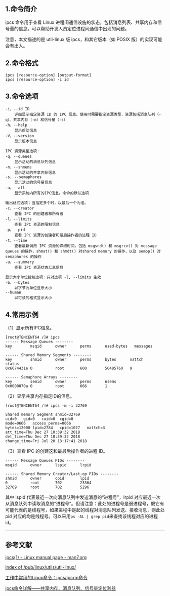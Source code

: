 ## 1.命令简介
ipcs 命令用于查看 Linux 进程间通信设施的状态，包括消息列表、共享内存和信号量的信息。可以帮助开发人员定位进程间通信中出现的问题。

注意，本文描述的是 util-linux 版 ipcs，和其它版本（如 POSIX 版）的实现可能会有出入。

## 2.命令格式
```
ipcs [resource-option] [output-format]
ipcs [resource-option] -i id
```

## 3.命令选项
```
-i，--id ID
	详细显示指定资源 ID 的 IPC 信息。使用时需要指定资源类型，资源包括消息队列（-q）、共享内存（-m）和信号量（-s）
-h，--help
	显示帮助信息
-V，--version
	显示版本信息

IPC 资源类型选项：
-q，--queues
	显示活动的消息队列信息
-m，--shmems
	显示活动的共享内存信息
-s, --semaphores
	显示活动的信号量信息
-a，--all
	显示系统内所有的IPC信息。命令的默认选项

输出格式选项：当指定多个时，以最后一个为准。
-c，--creator
	查看 IPC 的创建者和所有者
-l，--limits
	查看 IPC 资源的限制信息
-p，--pid
	查看 IPC 资源的创建者和最后操作者的进程 ID
-t，--time
	查看最新调用 IPC 资源的详细时间。包括 msgsnd() 和 msgrcv() 对 message queues 的操作，shmat() 和 shmdt() 对shared memory 的操作，以及 semop() 对 semaphores 的操作
-u，--summary
	查看 IPC 资源状态汇总信息

显示大小单位控制选项：只对选项 -l, --limits 生效
-b，--bytes
	以字节为单位显示大小
--human
	以可读的格式显示大小
```

## 4.常用示例
（1）显示所有IPC信息。
```
[root@TENCENT64 /]# ipcs
------ Message Queues --------
key        msqid      owner      perms      used-bytes   messages    

------ Shared Memory Segments --------
key        shmid      owner      perms      bytes      nattch     status      
0x6674431e 0          root       600        50485760   9

------ Semaphore Arrays --------
key        semid      owner      perms      nsems     
0x0000870a 0          root       666        1    
```

（2）显示共享内存指定ID的信息。
```
[root@TENCENT64 /]# ipcs -m -i 32769

Shared memory Segment shmid=32769
uid=0	gid=0	cuid=0	cgid=0
mode=0666	access_perms=0666
bytes=12000	lpid=2784	cpid=1077	nattch=3
att_time=Thu Dec 27 10:39:32 2018  
det_time=Thu Dec 27 10:39:32 2018  
change_time=Fri Jul 20 13:17:41 2018 
```

（3）查看 IPC 的创建这和最最后操作者的进程 ID。
```
------ Message Queues PIDs --------
msqid      owner      lspid      lrpid     

------ Shared Memory Creator/Last-op PIDs --------
shmid      owner      cpid       lpid      
0          root       702        23364     
32769      root       702        5296      
```
其中 lspid 代表最近一次向消息队列中发送消息的“进程号”，lrpid 对应最近一次从消息队列中读取消息的“进程号”。但请注意：此处的进程号是弱进程号，既它有可能代表的是线程号，如果进程中是起的线程对消息队列发送、接收消息，则此处 pid 对应的均是线程号。可以采用`ps -AL | grep pid`来查找该线程对应的进程 id。

---
## 参考文献
[ipcs(1) - Linux manual page - man7.org](http://man7.org/linux/man-pages/man1/ipcs.1.html)

[Index of /pub/linux/utils/util-linux/](https://mirrors.edge.kernel.org/pub/linux/utils/util-linux/)

[工作中常用的Linux命令：ipcs/ipcrm命令](https://www.cnblogs.com/MartinChentf/p/6057100.html)

[ipcs命令详解——共享内存、消息队列、信号量定位利器](https://blog.csdn.net/dalongyes/article/details/50616162)
